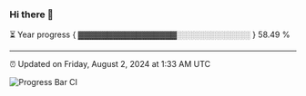 ### Hi there 👋

⏳ Year progress { ▓▓▓▓▓▓▓▓▓▓▓▓▓▓▓▓▓░░░░░░░░░░░░░ } 58.49 %

---

⏰ Updated on Friday, August 2, 2024 at 1:33 AM UTC

![Progress Bar CI](https://github.com/arthurbuhl/arthurbuhl/workflows/Progress%20Bar%20CI/badge.svg)

